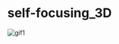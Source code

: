 # self-focusing_3D

![gif1](https://github.com/VasilyevEvgeny/self-focusing_3D/blob/master/gifs/test.gif)

